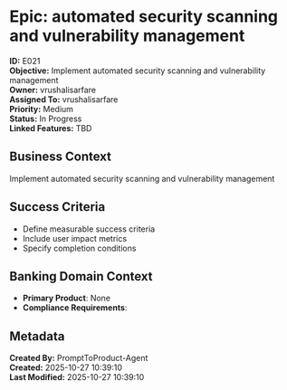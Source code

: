 # Epic: automated security scanning and vulnerability management

**ID:** E021  
**Objective:** Implement automated security scanning and vulnerability management  
**Owner:** vrushalisarfare  
**Assigned To:** vrushalisarfare  
**Priority:** Medium  
**Status:** In Progress  
**Linked Features:** TBD  

## Business Context
Implement automated security scanning and vulnerability management

## Success Criteria
- Define measurable success criteria
- Include user impact metrics
- Specify completion conditions

## Banking Domain Context
- **Primary Product**: None
- **Compliance Requirements**: 

## Metadata
**Created By:** PromptToProduct-Agent  
**Created:** 2025-10-27 10:39:10  
**Last Modified:** 2025-10-27 10:39:10  

